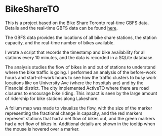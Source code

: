 # BikeShareTO

This is a project based on the Bike Share Toronto real-time GBFS data. Details and the real-time GBFS data can be found [here](https://ckan0.cf.opendata.inter.prod-toronto.ca/dataset/bike-share-toronto).

The GBFS data provides the locations of all bike share stations, the station capacity, and the real-time number of bikes available.

I wrote a script that records the timestamp and bike availability for all stations every 10 minutes, and the data is recorded in a SQLite database.

The analysis studies the flow of bikes in and out of stations to understand where the bike traffic is going. I performed an analysis of the before-work hours and start-of-work hours to see how the traffic clusters to busy work locations like on University Ave (where the hospitals are) and by the Financial district. The city implemented ActiveTO where there are road closures to encourage bike riding. This impact is seen by the large amount of ridership for bike stations along Lakeshore.

A folium map was made to visualize the flow, with the size of the marker representing the fractional change in capacity, and the red markers represent stations that had a net flow of bikes out, and the green markers had a net flow of bikes in. Additional details are shown in the tooltip when the mouse is hovered over a marker.
